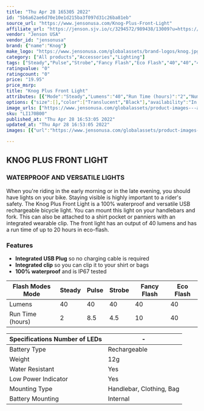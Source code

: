 ```yaml
---
title: "Thu Apr 28 165305 2022"
id: "5b6a62ae6d70e10e1d215ba3f097d31c26ba81eb"
source_url: "https://www.jensonusa.com/Knog-Plus-Front-Light"
affiliate_url: "https://jenson.sjv.io/c/3294572/989438/13009?u=https://www.jensonusa.com/Knog-Plus-Front-Light"
vendor: "Jenson USA"
vendor_id: "jensonusa"
brand: {"name":"Knog"}
make_logo: "https://www.jensonusa.com/globalassets/brand-logos/knog.jpg"
category: ["All products","Accessories","Lighting"]
tags: ["Steady","Pulse","Strobe","Fancy Flash","Eco Flash","40","40","40","40","40","2","8.5","4.5","10","40","-","Rechargeable","12g","Yes","Yes","Handlebar, Clothing, Bag","Internal"]
ratingvalue: "0"
ratingcount: "0"
price: "19.95"
price_msrp: 
title: "Knog Plus Front Light"
attributes: [{"Mode":"Steady","Lumens":"40","Run Time (hours)":"2","Number of LEDs":"-","Battery Type":"Rechargeable","Weight":"12g","Water Resistant":"Yes","Low Power Indicator":"Yes","Mounting Type":"Handlebar, Clothing, Bag","Battery Mounting":"Internal"}]
options: {"size":[],"color":["Translucent","Black"],"availability":"In Stock"}
image_urls: ["https://www.jensonusa.com/globalassets/product-images---all-assets/knog/li170b00-translucent.jpg","https://www.jensonusa.com/globalassets/product-images---all-assets/knog/li170b00_1-black.jpg","https://www.jensonusa.com/globalassets/product-images---all-assets/knog/li170b00_2-black.jpg"]
sku: "LI170B00"
published_at: "Thu Apr 28 16:53:05 2022"
updated_at: "Thu Apr 28 16:53:05 2022"
images: [{"url":"https://www.jensonusa.com/globalassets/product-images---all-assets/knog/li170b00-translucent.jpg","path":"full/d0c8625e599cf17207760712c0c71966c96714a1.jpg","checksum":"6db43803b3139a8e1d578bae0bcef20c","status":"downloaded"},{"url":"https://www.jensonusa.com/globalassets/product-images---all-assets/knog/li170b00_1-black.jpg","path":"full/98ca37dc163d63233dd38779cd1cd46473f93bf9.jpg","checksum":"e7e5ba8348d006be9bfaec0cbd49f0e4","status":"downloaded"},{"url":"https://www.jensonusa.com/globalassets/product-images---all-assets/knog/li170b00_2-black.jpg","path":"full/a522034c83102a7286f44a388dc2bea23732f0b1.jpg","checksum":"2f8b014a11a154f77e001b52591d800b","status":"downloaded"}]

---
```

## KNOG PLUS FRONT LIGHT

### WATERPROOF AND VERSATILE LIGHTS

When you're riding in the early morning or in the late evening, you should
have lights on your bike. Staying visible is highly important to a rider's
safety. The Knog Plus Front Light is a 100% waterproof and versatile USB
rechargeable bicycle light. You can mount this light on your handlebars and
fork. This can also be attached to a shirt pocket or panniers with an
integrated wearable clip. The front light has an output of 40 lumens and has a
run time of up to 20 hours in eco-flash.

### Features

  * **Integrated USB Plug** so no charging cable is required
  * **Integrated clip** so you can clip it to your shirt or bags
  * **100% waterproof** and is IP67 tested

Flash Modes Mode | Steady | Pulse | Strobe | Fancy Flash | Eco Flash  
---|---|---|---|---|---  
Lumens | 40 | 40 | 40 | 40 | 40  
Run Time (hours) | 2 | 8.5 | 4.5 | 10 | 40  
  
Specifications Number of LEDs | -  
---|---  
Battery Type | Rechargeable  
Weight | 12g  
Water Resistant | Yes  
Low Power Indicator | Yes  
Mounting Type | Handlebar, Clothing, Bag  
Battery Mounting | Internal

